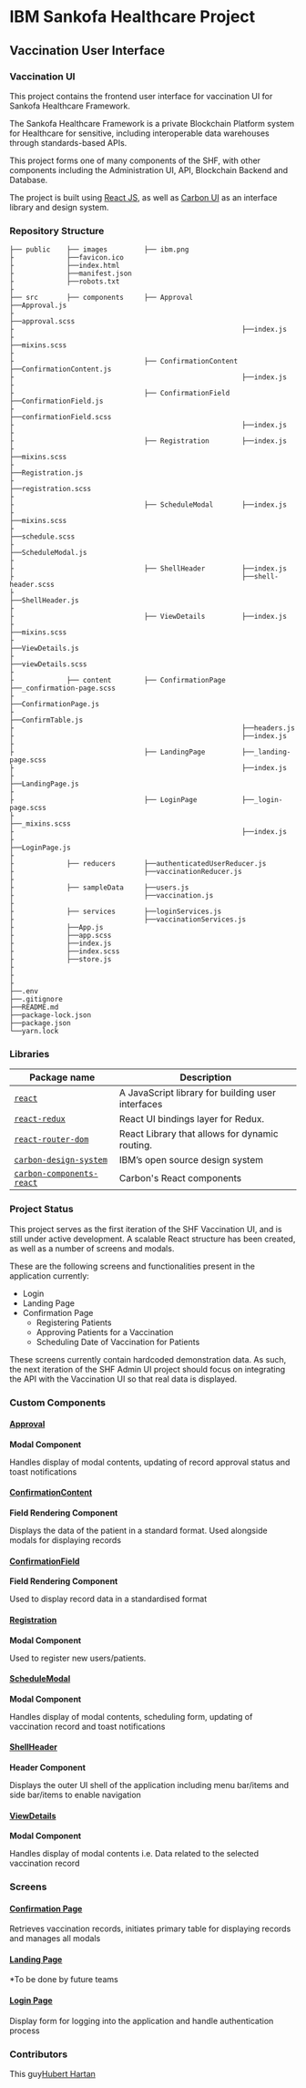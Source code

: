 # IBM Sankofa Healthcare Project
## Vaccination User Interface
### Vaccination UI

This project contains the frontend user interface for vaccination UI for Sankofa Healthcare Framework.

The Sankofa Healthcare Framework is a private Blockchain Platform system for Healthcare for sensitive, including interoperable data warehouses through standards-based APIs.

This project forms one of many components of the SHF, with other components including the Administration UI, API, Blockchain Backend and Database.

The project is built using [React JS](https://reactjs.org/), as well as [Carbon UI](https://www.carbondesignsystem.com/) as an interface library and design system.


### Repository Structure

    ├── public    ├── images         ├── ibm.png   
    ├             ├──favicon.ico
    ├             ├──index.html
    ├             ├──manifest.json
    ├             ├──robots.txt
    ├                        
    ├── src       ├── components     ├── Approval            ├──Approval.js
    ├                                                        ├──approval.scss
    ├                                                        ├──index.js
    ├                                                        ├──mixins.scss
    ├
    ├                                ├── ConfirmationContent ├──ConfirmationContent.js
    ├                                                        ├──index.js
    ├                         
    ├                                ├── ConfirmationField   ├──ConfirmationField.js
    ├                                                        ├──confirmationField.scss
    ├                                                        ├──index.js
    ├                             
    ├                                ├── Registration        ├──index.js
    ├                                                        ├──mixins.scss
    ├                                                        ├──Registration.js
    ├                                                        ├──registration.scss
    ├
    ├                                ├── ScheduleModal       ├──index.js
    ├                                                        ├──mixins.scss
    ├                                                        ├──schedule.scss
    ├                                                        ├──ScheduleModal.js
    ├
    ├                                ├── ShellHeader         ├──index.js
    ├                                                        ├──shell-header.scss
    ├                                                        ├──ShellHeader.js
    ├
    ├                                ├── ViewDetails         ├──index.js
    ├                                                        ├──mixins.scss
    ├                                                        ├──ViewDetails.js
    ├                                                        ├──viewDetails.scss
    ├
    ├             ├── content        ├── ConfirmationPage    ├──_confirmation-page.scss
    ├                                                        ├──ConfirmationPage.js
    ├                                                        ├──ConfirmTable.js
    ├                                                        ├──headers.js
    ├                                                        ├──index.js
    ├
    ├                                ├── LandingPage         ├──_landing-page.scss
    ├                                                        ├──index.js
    ├                                                        ├──LandingPage.js 
    ├                         
    ├                                ├── LoginPage           ├──_login-page.scss
    ├                                                        ├──_mixins.scss
    ├                                                        ├──index.js
    ├                                                        ├──LoginPage.js
    ├                                                       
    ├             ├── reducers       ├──authenticatedUserReducer.js
    ├                                ├──vaccinationReducer.js
    ├                               
    ├             ├── sampleData     ├──users.js
    ├                                ├──vaccination.js
    ├ 
    ├             ├── services       ├──loginServices.js
    ├                                ├──vaccinationServices.js
    ├             ├──App.js
    ├             ├──app.scss
    ├             ├──index.js
    ├             ├──index.scss
    ├             ├──store.js
    ├
    ├
    ├ 
    ├──.env         
    ├──.gitignore
    ├──README.md
    ├──package-lock.json
    ├──package.json
    └──yarn.lock   


### Libraries
| Package name                                  | Description                                                                                                                                                                                                                                   |
| --------------------------------------------- | --------------------------------------------------------------------------------------------------------------------------------------------------------------------------------------------------------------------------------------------- |
| [`react`](https://reactjs.org/)  | A JavaScript library for building user interfaces |
| [`react-redux`](https://react-redux.js.org/)     | React UI bindings layer for Redux. |
| [`react-router-dom`](https://react-redux.js.org/)     | React Library that allows for dynamic routing. |
| [`carbon-design-system`](https://www.carbondesignsystem.com/)  | IBM’s open source design system |
| [`carbon-components-react`](https://github.com/carbon-design-system/carbon/tree/main/packages/react)  | Carbon's React components |



### Project Status
This project serves as the first iteration of the SHF Vaccination UI, and is still under active development. A scalable React structure has been created, as well as a number of screens and modals.

These are the following screens and functionalities present in the application currently:
- Login
- Landing Page
- Confirmation Page
    - Registering Patients
    - Approving Patients for a Vaccination
    - Scheduling Date of Vaccination for Patients 

These screens currently contain hardcoded demonstration data. As such, the next iteration of the SHF Admin UI project should focus on integrating the API with the Vaccination UI so that real data is displayed.

### Custom Components

#### [Approval](vaxui/src/components/Approval)
**Modal Component**

Handles display of modal contents, updating of record approval status and toast notifications

#### [ConfirmationContent](vaxui/src/components/ConfirmationContent)
**Field Rendering Component**

Displays the data of the patient in a standard format. Used alongside modals for displaying records

#### [ConfirmationField](vaxui/src/components/ConfirmationField)
**Field Rendering Component**

Used to display record data in a standardised format

#### [Registration](vaxui/src/components/Registration)
**Modal Component**

Used to register new users/patients.

#### [ScheduleModal](vaxui/src/components/ScheduleModal)
**Modal Component**

Handles display of modal contents, scheduling form, updating of vaccination record and toast notifications

#### [ShellHeader](vaxui/src/components/ShellHeader)
**Header Component**

Displays the outer UI shell of the application including menu bar/items and side bar/items to enable navigation

#### [ViewDetails](vaxui/src/components/ViewDetails)
**Modal Component**

Handles display of modal contents i.e. Data related to the selected vaccination record


### Screens

#### [Confirmation Page](vaxui/src/content/ConfirmationPage)
Retrieves vaccination records, initiates primary table for displaying records and manages all modals

#### [Landing Page](vaxui/src/content/LandingPage)
*To be done by future teams

#### [Login Page](vaxui/src/content/LoginPage)
Display form for logging into the application and handle authentication process


### Contributors

This guy[Hubert Hartan](https://github.com/HubertHartan?tab=repositories)